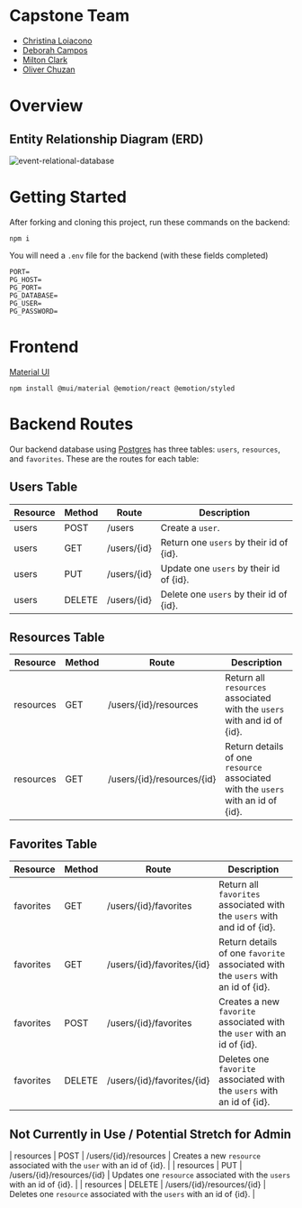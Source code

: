 # Capstone Team

* [Christina Loiacono](https://www.linkedin.com/in/christina-loiacono/)
* [Deborah Campos](https://www.linkedin.com/in/debdev3/)
* [Milton Clark](https://www.linkedin.com/in/milton-clark-93674b114/)
* [Oliver Chuzan](https://www.linkedin.com/in/oliverchuzan/)

# Overview

## Entity Relationship Diagram (ERD)
<img src="./images/erd.png" alt="event-relational-database"/>

# Getting Started

After forking and cloning this project, run these commands on the backend:
```
npm i
```
You will need a `.env` file for the backend (with these fields completed)
```
PORT=
PG_HOST=
PG_PORT=
PG_DATABASE=
PG_USER=
PG_PASSWORD=
```

# Frontend

[Material UI](https://mui.com/) 
```
npm install @mui/material @emotion/react @emotion/styled

```

# Backend Routes

Our backend database using [Postgres](https://www.postgresql.org/) has three tables: `users`, `resources`, and `favorites`.  These are the routes for each table:

## Users Table

| Resource | Method | Route       | Description                           |
|----------|--------|-------------|---------------------------------------|
| users    | POST   | /users      | Create a `user`.                        |
| users    | GET    | /users/{id} | Return one `users` by their id of {id}. |
| users    | PUT    | /users/{id} | Update one `users` by their id of {id}. |
| users    | DELETE | /users/{id} | Delete one `users` by their id of {id}. |

## Resources Table

| Resource  | Method | Route                      | Description                                                                  |
|-----------|--------|----------------------------|------------------------------------------------------------------------------|
| resources | GET    | /users/{id}/resources      | Return all `resources` associated with the `users` with and id of {id}.          |
| resources | GET    | /users/{id}/resources/{id} | Return details of one `resource` associated with the `users` with an id of {id}. |

## Favorites Table

| Resource  | Method | Route                      | Description                                                                      |
|-----------|--------|----------------------------|----------------------------------------------------------------------------------|
| favorites | GET    | /users/{id}/favorites      | Return all `favorites` associated with the `users` with and id of {id}.          |
| favorites | GET    | /users/{id}/favorites/{id} | Return details of one `favorite` associated with the `users` with an id of {id}. |
| favorites | POST   | /users/{id}/favorites      | Creates a new `favorite` associated with the `user` with an id of {id}.          |
| favorites | DELETE | /users/{id}/favorites/{id} | Deletes one `favorite` associated with the `users` with an id of {id}.           |

## Not Currently in Use / Potential Stretch for Admin 
| resources | POST   | /users/{id}/resources      | Creates a new `resource` associated with the `user` with an id of {id}.          |
| resources | PUT    | /users/{id}/resources/{id} | Updates one `resource` associated with the `users` with an id of {id}.           |
| resources | DELETE | /users/{id}/resources/{id} | Deletes one `resource` associated with the `users` with an id of {id}.           |
